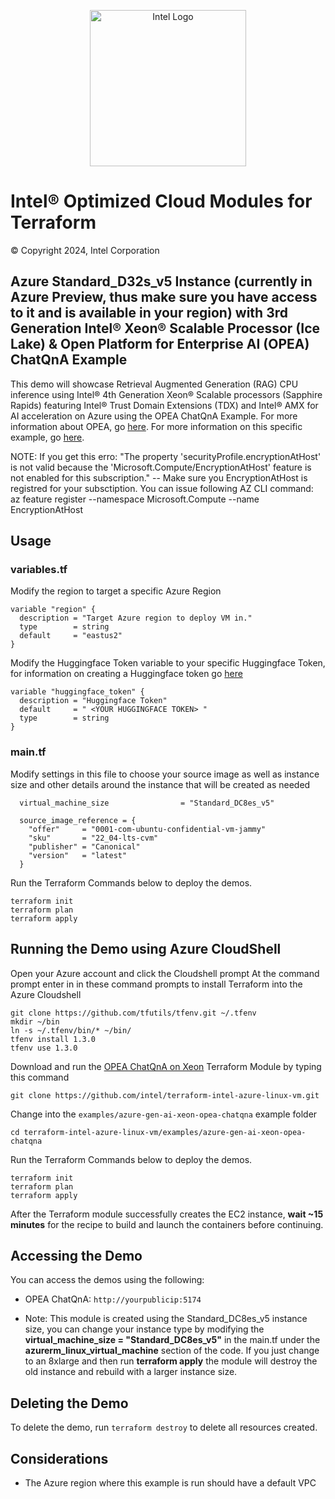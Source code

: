 <p align="center">
  <img src="https://github.com/intel/terraform-intel-Azure-vm/blob/main/images/logo-classicblue-800px.png?raw=true" alt="Intel Logo" width="250"/>
</p>

# Intel® Optimized Cloud Modules for Terraform

© Copyright 2024, Intel Corporation

## Azure Standard_D32s_v5 Instance (currently in Azure Preview, thus make sure you have access to it and is available in your region) with 3rd Generation Intel® Xeon® Scalable Processor (Ice Lake) & Open Platform for Enterprise AI (OPEA) ChatQnA Example


This demo will showcase Retrieval Augmented Generation (RAG) CPU inference using Intel® 4th Generation Xeon® Scalable processors (Sapphire Rapids) featuring Intel® Trust Domain Extensions (TDX) and Intel® AMX for AI acceleration on Azure using the OPEA ChatQnA Example. For more information about OPEA, go [here](https://opea.dev/). For more information on this specific example, go [here](https://github.com/opea-project/GenAIExamples/tree/main/ChatQnA).

NOTE: If you get this erro: "The property 'securityProfile.encryptionAtHost' is not valid because the 'Microsoft.Compute/EncryptionAtHost' feature is not enabled for this subscription."  -- Make sure you EncryptionAtHost is registred for your subsctiption. You can issue following AZ CLI command: az feature register --namespace Microsoft.Compute --name EncryptionAtHost


## Usage

### variables.tf

Modify the region to target a specific Azure Region

```hcl
variable "region" {
  description = "Target Azure region to deploy VM in."
  type        = string
  default     = "eastus2"
}
```

Modify the Huggingface Token variable to your specific Huggingface Token, for information on creating a Huggingface token go [here](https://huggingface.co/docs/hub/en/security-tokens)

```hcl
variable "huggingface_token" {
  description = "Huggingface Token"
  default     = " <YOUR HUGGINGFACE TOKEN> "
  type        = string
}
```

### main.tf

Modify settings in this file to choose your source image as well as instance size and other details around the instance that will be created as needed

```hcl
  virtual_machine_size                = "Standard_DC8es_v5"

  source_image_reference = {
    "offer"     = "0001-com-ubuntu-confidential-vm-jammy"
    "sku"       = "22_04-lts-cvm"
    "publisher" = "Canonical"
    "version"   = "latest"
  }
```

Run the Terraform Commands below to deploy the demos.

```Shell
terraform init
terraform plan
terraform apply
```

## Running the Demo using Azure CloudShell

Open your Azure account and click the Cloudshell prompt
At the command prompt enter in in these command prompts to install Terraform into the Azure Cloudshell

```Shell
git clone https://github.com/tfutils/tfenv.git ~/.tfenv
mkdir ~/bin
ln -s ~/.tfenv/bin/* ~/bin/
tfenv install 1.3.0
tfenv use 1.3.0
```

Download and run the [OPEA ChatQnA on Xeon](https://github.com/intel/terraform-intel-Azure-vm/tree/main/examples/gen-ai-xeon-opea-chatqna) Terraform Module by typing this command

```Shell
git clone https://github.com/intel/terraform-intel-azure-linux-vm.git
```

Change into the `examples/azure-gen-ai-xeon-opea-chatqna` example folder

```Shell
cd terraform-intel-azure-linux-vm/examples/azure-gen-ai-xeon-opea-chatqna
```

Run the Terraform Commands below to deploy the demos.

```Shell
terraform init
terraform plan
terraform apply
```

After the Terraform module successfully creates the EC2 instance, **wait ~15 minutes** for the recipe to build and launch the containers before continuing.

## Accessing the Demo

You can access the demos using the following:

- OPEA ChatQnA: `http://yourpublicip:5174`

- Note: This module is created using the Standard_DC8es_v5 instance size, you can change your instance type by modifying the **virtual_machine_size = "Standard_DC8es_v5"** in the main.tf under the **azurerm_linux_virtual_machine** section of the code. If you just change to an 8xlarge and then run **terraform apply** the module will destroy the old instance and rebuild with a larger instance size.

## Deleting the Demo

To delete the demo, run `terraform destroy` to delete all resources created.

## Considerations

- The Azure region where this example is run should have a default VPC
